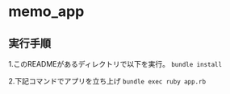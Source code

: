 # memo_app


## 実行手順

1.このREADMEがあるディレクトリで以下を実行。
```bundle install```

2.下記コマンドでアプリを立ち上げ
```bundle exec ruby app.rb```

